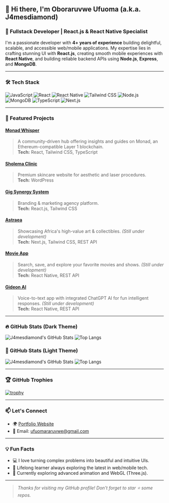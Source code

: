 ## 👋 Hi there, I'm Oboraruvwe Ufuoma (a.k.a. J4mesdiamond)

### 🚀 Fullstack Developer | React.js & React Native Specialist

I'm a passionate developer with **4+ years of experience** building delightful, scalable, and accessible web/mobile applications. My expertise lies in crafting stunning UI with **React.js**, creating smooth mobile experiences with **React Native**, and building reliable backend APIs using **Node.js**, **Express**, and **MongoDB**.

---

### 🛠️ Tech Stack

![JavaScript](https://img.shields.io/badge/JavaScript-F7DF1E?style=flat-square&logo=javascript&logoColor=000)
![React](https://img.shields.io/badge/React-61DAFB?style=flat-square&logo=react&logoColor=000)
![React Native](https://img.shields.io/badge/React%20Native-61DAFB?style=flat-square&logo=react&logoColor=000)
![Tailwind CSS](https://img.shields.io/badge/TailwindCSS-38B2AC?style=flat-square&logo=tailwind-css&logoColor=fff)
![Node.js](https://img.shields.io/badge/Node.js-339933?style=flat-square&logo=node.js&logoColor=fff)
![MongoDB](https://img.shields.io/badge/MongoDB-47A248?style=flat-square&logo=mongodb&logoColor=fff)
![TypeScript](https://img.shields.io/badge/TypeScript-3178C6?style=flat-square&logo=typescript&logoColor=fff)
![Next.js](https://img.shields.io/badge/Next.js-000?style=flat-square&logo=next.js)

---

### 🌟 Featured Projects

#### [Monad Whisper](https://monadwhisper.xyz/)
> A community-driven hub offering insights and guides on Monad, an Ethereum-compatible Layer 1 blockchain.  
**Tech:** React, Tailwind CSS, TypeScript

#### [Sholema Clinic](https://sholemaclinics.com/)
> Premium skincare website for aesthetic and laser procedures.  
**Tech:** WordPress

#### [Gig Synergy System](https://gigsynergysolutions.net/)
> Branding & marketing agency platform.  
**Tech:** React.js, Tailwind CSS

#### [Astraea](https://astraeas.netlify.app/)
> Showcasing Africa's high-value art & collectibles. *(Still under development)*  
**Tech:** Next.js, Tailwind CSS, REST API

#### [Movie App](https://github.com/J4mesdiamond/Movie-app)
> Search, save, and explore your favorite movies and shows. *(Still under development)*  
**Tech:** React Native, REST API

#### [Gideon AI](https://github.com/J4mesdiamond/GideonAI)
> Voice-to-text app with integrated ChatGPT AI for fun intelligent responses. *(Still under development)*  
**Tech:** React Native, REST API

---

### 🔥 GitHub Stats (Dark Theme)

![J4mesdiamond's GitHub Stats](https://github-readme-stats.vercel.app/api?username=J4mesdiamond&show_icons=true&theme=dark)
![Top Langs](https://github-readme-stats.vercel.app/api/top-langs/?username=J4mesdiamond&layout=compact&theme=dark)

### 🌈 GitHub Stats (Light Theme)

![J4mesdiamond's GitHub Stats](https://github-readme-stats.vercel.app/api?username=J4mesdiamond&show_icons=true&theme=default)
![Top Langs](https://github-readme-stats.vercel.app/api/top-langs/?username=J4mesdiamond&layout=compact&theme=default)

---

### 🏆 GitHub Trophies

[![trophy](https://github-profile-trophy.vercel.app/?username=J4mesdiamond&theme=darkhub)](https://github.com/ryo-ma/github-profile-trophy)

---

### 📫 Let's Connect

- 🌍 [Portfolio Website](https://oboportfolio.netlify.app)
- 📧 Email: ufuomararuvwe@gmail.com

---

### 💡 Fun Facts

- 💻 I love turning complex problems into beautiful and intuitive UIs.
- 🧠 Lifelong learner always exploring the latest in web/mobile tech.
- 🎯 Currently exploring advanced animation and WebGL (Three.js).

---

> *Thanks for visiting my GitHub profile! Don’t forget to star ⭐ some repos.*
